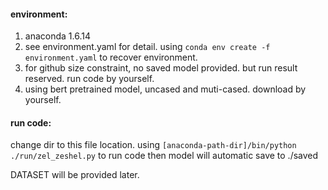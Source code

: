 #### environment:
1. anaconda 1.6.14
2. see environment.yaml for detail. using 
    `conda env create -f environment.yaml`
    to recover environment.
3. for github size constraint, no saved model provided. but run result reserved.
    run code by yourself.
4. using bert pretrained model, uncased and muti-cased. download by yourself.

#### run code:
change dir to this file location.
using `[anaconda-path-dir]/bin/python ./run/zel_zeshel.py` to run code
then model will automatic save to ./saved

DATASET will be provided later.
